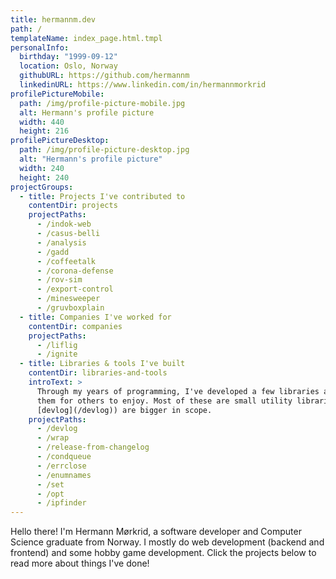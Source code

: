 ```yaml
---
title: hermannm.dev
path: /
templateName: index_page.html.tmpl
personalInfo:
  birthday: "1999-09-12"
  location: Oslo, Norway
  githubURL: https://github.com/hermannm
  linkedinURL: https://www.linkedin.com/in/hermannmorkrid
profilePictureMobile:
  path: /img/profile-picture-mobile.jpg
  alt: Hermann's profile picture
  width: 440
  height: 216
profilePictureDesktop:
  path: /img/profile-picture-desktop.jpg
  alt: "Hermann's profile picture"
  width: 240
  height: 240
projectGroups:
  - title: Projects I've contributed to
    contentDir: projects
    projectPaths:
      - /indok-web
      - /casus-belli
      - /analysis
      - /gadd
      - /coffeetalk
      - /corona-defense
      - /rov-sim
      - /export-control
      - /minesweeper
      - /gruvboxplain
  - title: Companies I've worked for
    contentDir: companies
    projectPaths:
      - /liflig
      - /ignite
  - title: Libraries & tools I've built
    contentDir: libraries-and-tools
    introText: >
      Through my years of programming, I've developed a few libraries and tools, and open-sourced
      them for others to enjoy. Most of these are small utility libraries for Go, but some (namely
      [devlog](/devlog)) are bigger in scope.
    projectPaths:
      - /devlog
      - /wrap
      - /release-from-changelog
      - /condqueue
      - /errclose
      - /enumnames
      - /set
      - /opt
      - /ipfinder
---
```


Hello there! I'm Hermann Mørkrid, a software developer and Computer Science graduate from Norway. I
mostly do web development (backend and frontend) and some hobby game development. Click the projects
below to read more about things I've done!

